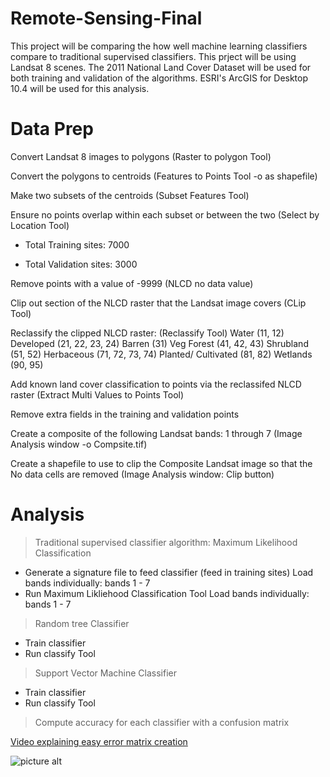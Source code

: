 # Remote-Sensing-Final
This project will be comparing the how well machine learning classifiers compare to traditional supervised classifiers. This prject will be using Landsat 8 scenes. The 2011 National Land Cover Dataset will be used for both training and validation of the algorithms. ESRI's ArcGIS for Desktop 10.4 will be used for this analysis.


# Data Prep
Convert Landsat 8 images to polygons (Raster to polygon Tool)

Convert the polygons to centroids (Features to Points Tool -o as shapefile)

Make two subsets of the centroids (Subset Features Tool)

Ensure no points overlap within each subset or between the two (Select by Location Tool)

* Total Training sites: 7000

* Total Validation sites: 3000

Remove points with a value of -9999 (NLCD no data value)

Clip out section of the NLCD raster that the Landsat image covers (CLip Tool)

Reclassify the clipped NLCD raster: (Reclassify Tool)
	Water (11, 12)
	Developed (21, 22, 23, 24)
	Barren (31)
	Veg 
		Forest (41, 42, 43)
		Shrubland (51, 52)
		Herbaceous (71, 72, 73, 74)
		Planted/ Cultivated (81, 82)
	Wetlands (90, 95)


Add known land cover classification to points via the reclassifed NLCD raster (Extract Multi Values to Points Tool)

Remove extra fields in the training and validation points

Create a composite of the following Landsat bands: 1 through 7 (Image Analysis window -o Compsite.tif)

Create a shapefile to use to clip the Composite Landsat image so that the No data cells are removed (Image Analysis window: Clip button)


# Analysis

> Traditional supervised classifier algorithm: Maximum Likelihood Classification
* Generate a signature file to feed classifier (feed in training sites)
	Load bands individually: bands 1 - 7
* Run Maximum Likliehood Classification Tool
	Load bands individually: bands 1 - 7

> Random tree Classifier
* Train classifier
* Run classify Tool

> Support Vector Machine Classifier
* Train classifier
* Run classify Tool

> Compute accuracy for each classifier with a confusion matrix


[Video explaining easy error matrix creation](https://www.youtube.com/watch?v=9dGjuEQie7Y)


![picture alt](https://thumbs.gfycat.com/FirsthandSingleAlaskajingle-size_restricted.gif "Stats feelings")

